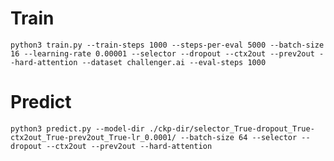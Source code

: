 # Train

`python3 train.py --train-steps 1000 --steps-per-eval 5000 --batch-size 16 --learning-rate 0.00001 --selector --dropout --ctx2out --prev2out --hard-attention --dataset challenger.ai --eval-steps 1000`

# Predict

`python3 predict.py --model-dir ./ckp-dir/selector_True-dropout_True-ctx2out_True-prev2out_True-lr_0.0001/ --batch-size 64 --selector --dropout --ctx2out --prev2out --hard-attention`